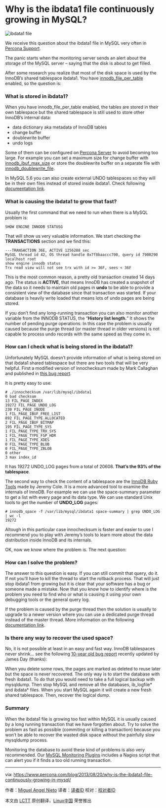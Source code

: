 Why is the ibdata1 file continuously growing in MySQL?
================================================================================
![ibdata1 file](https://www.percona.com/blog/wp-content/uploads/2013/08/ibdata1-file.jpg)

We receive this question about the ibdata1 file in MySQL very often in [Percona Support][1].

The panic starts when the monitoring server sends an alert about the storage of the MySQL server – saying that the disk is about to get filled.

After some research you realize that most of the disk space is used by the InnoDB’s shared tablespace ibdata1. You have [innodb_file_per_table][2] enabled, so the question is:

### What is stored in ibdata1? ###

When you have innodb_file_per_table enabled, the tables are stored in their own tablespace but the shared tablespace is still used to store other InnoDB’s internal data:

- data dictionary aka metadata of InnoDB tables
- change buffer
- doublewrite buffer
- undo logs

Some of them can be configured on [Percona Server][3] to avoid becoming too large. For example you can set a maximum size for change buffer with [innodb_ibuf_max_size][4] or store the doublewrite buffer on a separate file with [innodb_doublewrite_file][5].

In MySQL 5.6 you can also create external UNDO tablespaces so they will be in their own files instead of stored inside ibdata1. Check following [documentation link][6].

### What is causing the ibdata1 to grow that fast? ###

Usually the first command that we need to run when there is a MySQL problem is:

    SHOW ENGINE INNODB STATUSG

That will show us very valuable information. We start checking the **TRANSACTIONS** section and we find this:

    ---TRANSACTION 36E, ACTIVE 1256288 sec
    MySQL thread id 42, OS thread handle 0x7f8baaccc700, query id 7900290 localhost root
    show engine innodb status
    Trx read view will not see trx with id >= 36F, sees < 36F

This is the most common reason, a pretty old transaction created 14 days ago. The status is **ACTIVE**, that means InnoDB has created a snapshot of the data so it needs to maintain old pages in **undo** to be able to provide a consistent view of the database since that transaction was started. If your database is heavily write loaded that means lots of undo pages are being stored.

If you don’t find any long-running transaction you can also monitor another variable from the INNODB STATUS, the “**History list length.**” It shows the number of pending purge operations. In this case the problem is usually caused because the purge thread (or master thread in older versions) is not capable to process undo records with the same speed as they come in.

### How can I check what is being stored in the ibdata1? ###

Unfortunately MySQL doesn’t provide information of what is being stored on that ibdata1 shared tablespace but there are two tools that will be very helpful. First a modified version of innochecksum made by Mark Callaghan and published in [this bug report][7].

It is pretty easy to use:

    # ./innochecksum /var/lib/mysql/ibdata1
    0 bad checksum
    13 FIL_PAGE_INDEX
    19272 FIL_PAGE_UNDO_LOG
    230 FIL_PAGE_INODE
    1 FIL_PAGE_IBUF_FREE_LIST
    892 FIL_PAGE_TYPE_ALLOCATED
    2 FIL_PAGE_IBUF_BITMAP
    195 FIL_PAGE_TYPE_SYS
    1 FIL_PAGE_TYPE_TRX_SYS
    1 FIL_PAGE_TYPE_FSP_HDR
    1 FIL_PAGE_TYPE_XDES
    0 FIL_PAGE_TYPE_BLOB
    0 FIL_PAGE_TYPE_ZBLOB
    0 other
    3 max index_id

It has 19272 UNDO_LOG pages from a total of 20608. **That’s the 93% of the tablespace**.

The second way to check the content of a tablespace are the [InnoDB Ruby Tools][8] made by Jeremy Cole. It is a more advanced tool to examine the internals of InnoDB. For example we can use the space-summary parameter to get a list with every page and its data type. We can use standard Unix tools to get the number of **UNDO_LOG** pages:

    # innodb_space -f /var/lib/mysql/ibdata1 space-summary | grep UNDO_LOG | wc -l
    19272

Altough in this particular case innochecksum is faster and easier to use I recommend you to play with Jeremy’s tools to learn more about the data distribution inside InnoDB and its internals.

OK, now we know where the problem is. The next question:

### How can I solve the problem? ###

The answer to this question is easy. If you can still commit that query, do it. If not you’ll have to kill the thread to start the rollback process. That will just stop ibdata1 from growing but it is clear that your software has a bug or someone made a mistake. Now that you know how to identify where is the problem you need to find who or what is causing it using your own debugging tools or the general query log.

If the problem is caused by the purge thread then the solution is usually to upgrade to a newer version where you can use a dedicated purge thread instead of the master thread. More information on the following [documentation link][9].

### Is there any way to recover the used space? ###

No, it is not possible at least in an easy and fast way. InnoDB tablespaces never shrink… see the following [10-year old bug report][10] recently updated by James Day (thanks):

When you delete some rows, the pages are marked as deleted to reuse later but the space is never recovered. The only way is to start the database with fresh ibdata1. To do that you would need to take a full logical backup with mysqldump. Then stop MySQL and remove all the databases, ib_logfile* and ibdata* files. When you start MySQL again it will create a new fresh shared tablespace. Then, recover the logical dump.

### Summary ###

When the ibdata1 file is growing too fast within MySQL it is usually caused by a long running transaction that we have forgotten about. Try to solve the problem as fast as possible (commiting or killing a transaction) because you won’t be able to recover the wasted disk space without the painfully slow mysqldump process.

Monitoring the database to avoid these kind of problems is also very recommended. Our [MySQL Monitoring Plugins][11] includes a Nagios script that can alert you if it finds a too old running transaction.

--------------------------------------------------------------------------------

via: https://www.percona.com/blog/2013/08/20/why-is-the-ibdata1-file-continuously-growing-in-mysql/

作者：[Miguel Angel Nieto][a]
译者：[译者ID](https://github.com/译者ID)
校对：[校对者ID](https://github.com/校对者ID)

本文由 [LCTT](https://github.com/LCTT/TranslateProject) 原创翻译，[Linux中国](https://linux.cn/) 荣誉推出

[a]:https://www.percona.com/blog/author/miguelangelnieto/
[1]:https://www.percona.com/products/mysql-support
[2]:http://dev.mysql.com/doc/refman/5.5/en/innodb-parameters.html#sysvar_innodb_file_per_table
[3]:https://www.percona.com/software/percona-server
[4]:https://www.percona.com/doc/percona-server/5.5/scalability/innodb_insert_buffer.html#innodb_ibuf_max_size
[5]:https://www.percona.com/doc/percona-server/5.5/performance/innodb_doublewrite_path.html?id=percona-server:features:percona_innodb_doublewrite_path#innodb_doublewrite_file
[6]:http://dev.mysql.com/doc/refman/5.6/en/innodb-performance.html#innodb-undo-tablespace
[7]:http://bugs.mysql.com/bug.php?id=57611
[8]:https://github.com/jeremycole/innodb_ruby
[9]:http://dev.mysql.com/doc/innodb/1.1/en/innodb-improved-purge-scheduling.html
[10]:http://bugs.mysql.com/bug.php?id=1341
[11]:https://www.percona.com/software/percona-monitoring-plugins